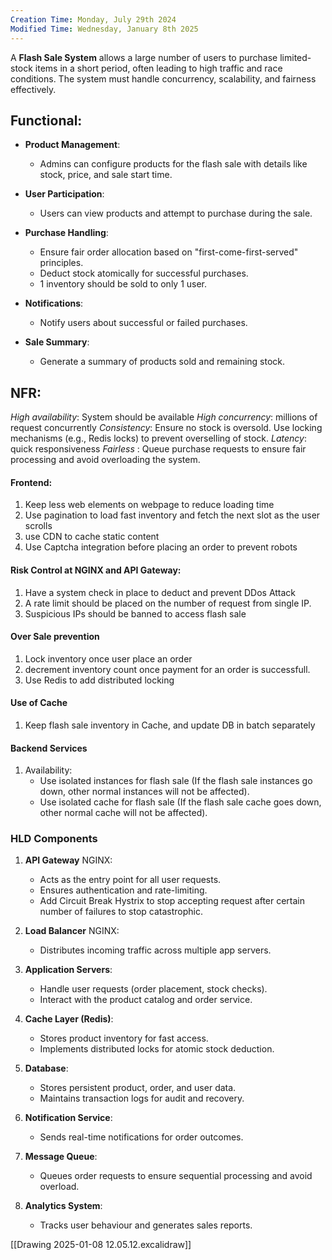 ```yaml
---
Creation Time: Monday, July 29th 2024
Modified Time: Wednesday, January 8th 2025
---
```


A **Flash Sale System** allows a large number of users to purchase limited-stock items in a short period, often leading to high traffic and race conditions. The system must handle concurrency, scalability, and fairness effectively.

## Functional:
- **Product Management**:
    
    - Admins can configure products for the flash sale with details like stock, price, and sale start time.
- **User Participation**:
    
    - Users can view products and attempt to purchase during the sale.
- **Purchase Handling**:
    
    - Ensure fair order allocation based on "first-come-first-served" principles.
    - Deduct stock atomically for successful purchases.
    - 1 inventory should be sold to only 1 user.
- **Notifications**:
    
    - Notify users about successful or failed purchases.
- **Sale Summary**:
    
    - Generate a summary of products sold and remaining stock.


## NFR: 
_High availability_: System should be available
_High concurrency_: millions of request concurrently
_Consistency_: Ensure no stock is oversold. Use locking mechanisms (e.g., Redis locks) to prevent overselling of stock.
_Latency_: quick responsiveness
_Fairless_ : Queue purchase requests to ensure fair processing and avoid overloading the system.



#### Frontend:
1. Keep less web elements on webpage to reduce loading time
2. Use pagination to load fast inventory and fetch the next slot as the user scrolls 
3. use CDN to cache static content
4. Use Captcha integration before placing an order to prevent robots 

#### Risk Control at NGINX and API Gateway:

1. Have a system check in place to deduct and prevent DDos Attack
2. A rate limit should be placed on the number of request from single IP.
3. Suspicious IPs should be banned to access flash sale
#### Over Sale prevention
1. Lock inventory once user place an order
2. decrement inventory count once payment for an order is successfull.
3. Use Redis to add distributed locking

#### Use of Cache
1. Keep flash sale inventory in Cache, and update DB in batch separately

#### Backend Services
1. Availability: 
	 - Use isolated instances for flash sale (If the flash sale instances go down, other normal instances will not be affected).
	 - Use isolated cache for flash sale (If the flash sale cache goes down, other normal cache will not be affected).


### **HLD Components**

1. **API Gateway** NGINX:
    
    - Acts as the entry point for all user requests.
    - Ensures authentication and rate-limiting.
    - Add Circuit Break Hystrix to stop accepting request after certain number of failures to stop catastrophic.
1. **Load Balancer** NGINX: 
    
    - Distributes incoming traffic across multiple app servers.
3. **Application Servers**:
    
    - Handle user requests (order placement, stock checks).
    - Interact with the product catalog and order service.
4. **Cache Layer (Redis)**:
    
    - Stores product inventory for fast access.
    - Implements distributed locks for atomic stock deduction.
5. **Database**:
    
    - Stores persistent product, order, and user data.
    - Maintains transaction logs for audit and recovery.
6. **Notification Service**:
    
    - Sends real-time notifications for order outcomes.
7. **Message Queue**:
    
    - Queues order requests to ensure sequential processing and avoid overload.
8. **Analytics System**:
    
    - Tracks user behaviour and generates sales reports.



[[Drawing 2025-01-08 12.05.12.excalidraw]]
